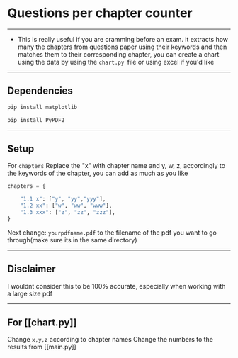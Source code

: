 # Questions per chapter counter
---
- This is really useful if you are cramming before an exam. it extracts how many the chapters from questions paper using their keywords and then matches them to their corresponding chapter, you can create a chart using the data by using the `chart.py `file or using excel if you'd like
---
## Dependencies

```python
pip install matplotlib
```

```python
pip install PyPDF2
```
---
## Setup
For `chapters` Replace the "x" with chapter name and y, w, z, accordingly to the keywords of the chapter, you can add as much as you like
```python
chapters = {

    "1.1 x": ["y", "yy","yyy"],
    "1.2 xx": ["w", "ww", "www"],
    "1.3 xxx": ["z", "zz", "zzz"],
}
```

Next change: 
`yourpdfname.pdf` to the filename of the pdf you want to go through(make sure its in the same directory)

---
## Disclaimer
I wouldnt consider this to be 100% accurate, especially when working with a large size pdf

---
## For [[chart.py]]

Change `x,y,z` according to chapter names
Change the numbers to the results from [[main.py]]


